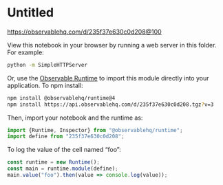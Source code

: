 # Untitled

https://observablehq.com/d/235f37e630c0d208@100

View this notebook in your browser by running a web server in this folder. For
example:

~~~sh
python -m SimpleHTTPServer
~~~

Or, use the [Observable Runtime](https://github.com/observablehq/runtime) to
import this module directly into your application. To npm install:

~~~sh
npm install @observablehq/runtime@4
npm install https://api.observablehq.com/d/235f37e630c0d208.tgz?v=3
~~~

Then, import your notebook and the runtime as:

~~~js
import {Runtime, Inspector} from "@observablehq/runtime";
import define from "235f37e630c0d208";
~~~

To log the value of the cell named “foo”:

~~~js
const runtime = new Runtime();
const main = runtime.module(define);
main.value("foo").then(value => console.log(value));
~~~
